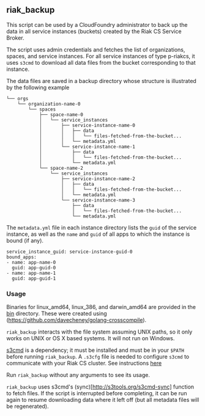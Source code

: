 ## riak_backup

This script can be used by a CloudFoundry administrator to back up the data in all service instances (buckets) created by the Riak CS Service Broker.

The script uses admin credentials and fetches the list of organizations, spaces, and service instances. For all service instances of type p-riakcs, it uses `s3cmd` to download all data files from the bucket corresponding to that instance.

The data files are saved in a backup directory whose structure is illustrated by the following example

```
└── orgs
    └── organization-name-0
        └── spaces
            ├── space-name-0
            │   └── service_instances
            │       ├── service-instance-name-0
            │       │   ├── data
            │       │   │   └── files-fetched-from-the-bucket...
            │       │   └── metadata.yml
            │       └── service-instance-name-1
            │           ├── data
            │           │   └── files-fetched-from-the-bucket...
            │           └── metadata.yml
            └── space-name-2
                └── service_instances
                    ├── service-instance-name-2
                    │   ├── data
                    │   │   └── files-fetched-from-the-bucket...
                    │   └── metadata.yml
                    └── service-instance-name-3
                        ├── data
                        │   └── files-fetched-from-the-bucket...
                        └── metadata.yml
```

The `metadata.yml` file in each instance directory lists the `guid` of the service instance, as well as the `name` and `guid` of all apps to which the instance is bound (if any).

```
service_instance_guid: service-instance-guid-0
bound_apps:
- name: app-name-0
  guid: app-guid-0
- name: app-name-1
  guid: app-guid-1
```

### Usage

Binaries for linux_amd64, linux_386, and darwin_amd64 are provided in the [bin](scripts/riak-backup/bin) directory. These were created using (https://github.com/davecheney/golang-crosscompile). 

`riak_backup` interacts with the file system assuming UNIX paths, so it only works on UNIX or OS X based systems. It will not run on Windows.

[s3cmd](http://s3tools.org/s3cmd) is a dependency; it must be installed and must be in your `$PATH` before running `riak_backup`. A `.s3cfg` file is needed to configure `s3cmd` to communicate with your Riak CS cluster. See instructions [here](http://docs.gopivotal.com/p-riakcs/clients.html#s3cmd)

Run `riak_backup` without any arguments to see its usage.

`riak_backup` uses s3cmd's (sync)[http://s3tools.org/s3cmd-sync] function to fetch files. If the script is interrupted before completing, it can be run again to resume downloading data where it left off (but all metadata files will be regenerated).
 
